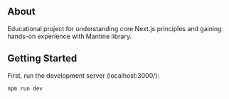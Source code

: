 ## About

Educational project for understanding core Next.js principles and gaining hands-on experience with Mantine library.

## Getting Started

First, run the development server (localhost:3000/):

```bash
npm run dev
```
